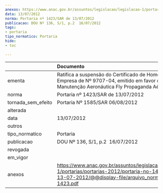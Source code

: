 ```yaml
---
anexos: https://www.anac.gov.br/assuntos/legislacao/legislacao-1/portarias/portarias-2012/portaria-no-1423-sar-de-13-07-2012/@@display-file/arquivo_norma/PA2012-1423.pdf
data: 13/07/2012
norma: Portaria nº 1423/SAR de 13/07/2012
publicacao: DOU Nº 136, S/1, p.2  16/07/2012
tags:
- portaria
tipo_normatico: Portaria
hide: 
- toc 
 
---
```


|                    | Documento                                                                                                                                                         |
|:-------------------|:------------------------------------------------------------------------------------------------------------------------------------------------------------------|
| ementa             | Ratifica a suspensão do Certificado de Homologação de Empresa de Nº 9707-04, emitido em favor da Oficina de Manutenção Aeronáutica Fly Propaganda Aérea Ltda.     |
| norma              | Portaria nº 1423/SAR de 13/07/2012                                                                                                                                |
| tornada_sem_efeito | Portaria Nº 1585/SAR 06/08/2012                                                                                                                                   |
| alterada           |                                                                                                                                                                   |
| data               | 13/07/2012                                                                                                                                                        |
| outros             |                                                                                                                                                                   |
| tipo_normatico     | Portaria                                                                                                                                                          |
| publicacao         | DOU Nº 136, S/1, p.2  16/07/2012                                                                                                                                  |
| revogada           |                                                                                                                                                                   |
| em_vigor           |                                                                                                                                                                   |
| anexos             | https://www.anac.gov.br/assuntos/legislacao/legislacao-1/portarias/portarias-2012/portaria-no-1423-sar-de-13-07-2012/@@display-file/arquivo_norma/PA2012-1423.pdf |